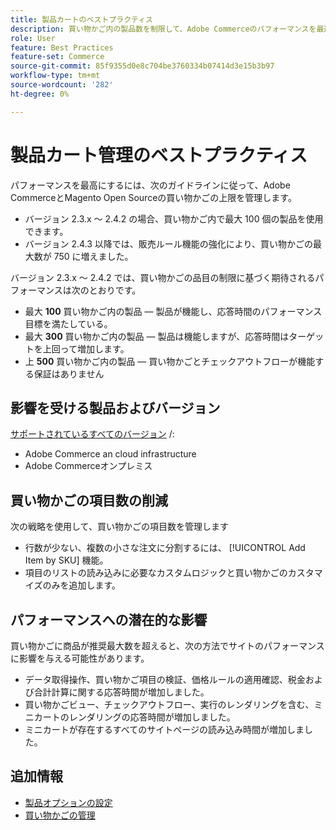 ```yaml
---
title: 製品カートのベストプラクティス
description: 買い物かご内の製品数を制限して、Adobe Commerceのパフォーマンスを最適化する方法を説明します。
role: User
feature: Best Practices
feature-set: Commerce
source-git-commit: 85f9355d0e8c704be3760334b07414d3e15b3b97
workflow-type: tm+mt
source-wordcount: '282'
ht-degree: 0%

---
```



# 製品カート管理のベストプラクティス

パフォーマンスを最高にするには、次のガイドラインに従って、Adobe CommerceとMagento Open Sourceの買い物かごの上限を管理します。

- バージョン 2.3.x ～ 2.4.2 の場合、買い物かご内で最大 100 個の製品を使用できます。
- バージョン 2.4.3 以降では、販売ルール機能の強化により、買い物かごの最大数が 750 に増えました。


バージョン 2.3.x ～ 2.4.2 では、買い物かごの品目の制限に基づく期待されるパフォーマンスは次のとおりです。

- 最大 **100** 買い物かご内の製品 — 製品が機能し、応答時間のパフォーマンス目標を満たしている。
- 最大 **300** 買い物かご内の製品 — 製品は機能しますが、応答時間はターゲットを上回って増加します。
- 上 **500** 買い物かご内の製品 — 買い物かごとチェックアウトフローが機能する保証はありません

## 影響を受ける製品およびバージョン

[サポートされているすべてのバージョン](../../../release/versions.md) /:

- Adobe Commerce an cloud infrastructure
- Adobe Commerceオンプレミス

## 買い物かごの項目数の削減

次の戦略を使用して、買い物かごの項目数を管理します

- 行数が少ない、複数の小さな注文に分割するには、 [!UICONTROL Add Item by SKU] 機能。
- 項目のリストの読み込みに必要なカスタムロジックと買い物かごのカスタマイズのみを追加します。

## パフォーマンスへの潜在的な影響

買い物かごに商品が推奨最大数を超えると、次の方法でサイトのパフォーマンスに影響を与える可能性があります。

- データ取得操作、買い物かご項目の検証、価格ルールの適用確認、税金および合計計算に関する応答時間が増加しました。
- 買い物かごビュー、チェックアウトフロー、実行のレンダリングを含む、ミニカートのレンダリングの応答時間が増加しました。
- ミニカートが存在するすべてのサイトページの読み込み時間が増加しました。

## 追加情報

- [製品オプションの設定](https://experienceleague.adobe.com/docs/commerce-admin/inventory/configuration/product-options.html)
- [買い物かごの管理](https://experienceleague.adobe.com/docs/commerce-admin/stores-sales/point-of-purchase/assist/shopping-assisted-cart-manage.html)
